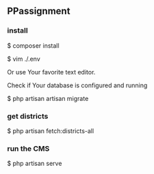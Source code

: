 ## PPassignment
### install
$ composer install

$ vim ./.env

Or use Your favorite text editor.

Check if Your database is configured and running

$ php artisan artisan migrate
### get districts
$ php artisan fetch:districts-all
### run the CMS
$ php artisan serve


